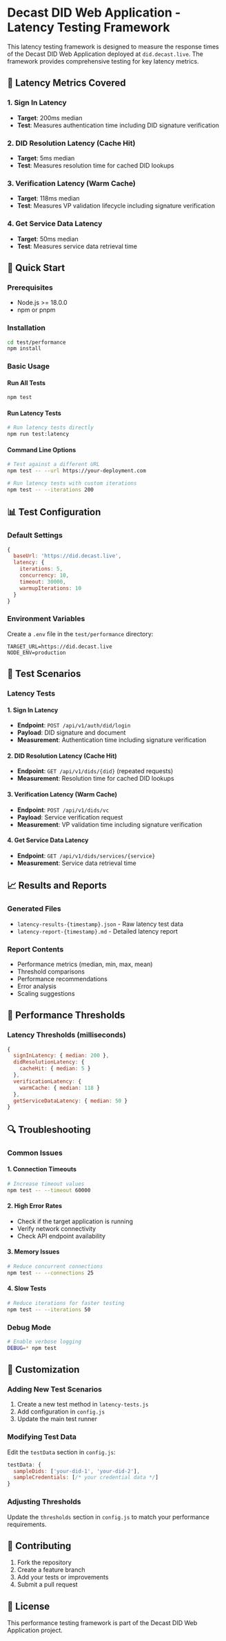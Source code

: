 # Decast DID Web Application - Latency Testing Framework

This latency testing framework is designed to measure the response times of the Decast DID Web Application deployed at `did.decast.live`. The framework provides comprehensive testing for key latency metrics.

## 🎯 Latency Metrics Covered

### 1. Sign In Latency
- **Target**: 200ms median
- **Test**: Measures authentication time including DID signature verification

### 2. DID Resolution Latency (Cache Hit)
- **Target**: 5ms median
- **Test**: Measures resolution time for cached DID lookups

### 3. Verification Latency (Warm Cache)
- **Target**: 118ms median
- **Test**: Measures VP validation lifecycle including signature verification

### 4. Get Service Data Latency
- **Target**: 50ms median
- **Test**: Measures service data retrieval time

## 🚀 Quick Start

### Prerequisites
- Node.js >= 18.0.0
- npm or pnpm

### Installation
```bash
cd test/performance
npm install
```

### Basic Usage

#### Run All Tests
```bash
npm test
```

#### Run Latency Tests
```bash
# Run latency tests directly
npm run test:latency
```

#### Command Line Options
```bash
# Test against a different URL
npm test -- --url https://your-deployment.com

# Run latency tests with custom iterations
npm test -- --iterations 200
```

## 📊 Test Configuration

### Default Settings
```javascript
{
  baseUrl: 'https://did.decast.live',
  latency: {
    iterations: 5,
    concurrency: 10,
    timeout: 30000,
    warmupIterations: 10
  }
}
```

### Environment Variables
Create a `.env` file in the `test/performance` directory:
```env
TARGET_URL=https://did.decast.live
NODE_ENV=production
```

## 🔧 Test Scenarios

### Latency Tests

#### 1. Sign In Latency
- **Endpoint**: `POST /api/v1/auth/did/login`
- **Payload**: DID signature and document
- **Measurement**: Authentication time including signature verification

#### 2. DID Resolution Latency (Cache Hit)
- **Endpoint**: `GET /api/v1/dids/{did}` (repeated requests)
- **Measurement**: Resolution time for cached DID lookups

#### 3. Verification Latency (Warm Cache)
- **Endpoint**: `POST /api/v1/dids/vc`
- **Payload**: Service verification request
- **Measurement**: VP validation time including signature verification

#### 4. Get Service Data Latency
- **Endpoint**: `GET /api/v1/dids/services/{service}`
- **Measurement**: Service data retrieval time

## 📈 Results and Reports

### Generated Files
- `latency-results-{timestamp}.json` - Raw latency test data
- `latency-report-{timestamp}.md` - Detailed latency report

### Report Contents
- Performance metrics (median, min, max, mean)
- Threshold comparisons
- Performance recommendations
- Error analysis
- Scaling suggestions

## 🎯 Performance Thresholds

### Latency Thresholds (milliseconds)
```javascript
{
  signInLatency: { median: 200 },
  didResolutionLatency: {
    cacheHit: { median: 5 }
  },
  verificationLatency: {
    warmCache: { median: 118 }
  },
  getServiceDataLatency: { median: 50 }
}
```

## 🔍 Troubleshooting

### Common Issues

#### 1. Connection Timeouts
```bash
# Increase timeout values
npm test -- --timeout 60000
```

#### 2. High Error Rates
- Check if the target application is running
- Verify network connectivity
- Check API endpoint availability

#### 3. Memory Issues
```bash
# Reduce concurrent connections
npm test -- --connections 25
```

#### 4. Slow Tests
```bash
# Reduce iterations for faster testing
npm test -- --iterations 50
```

### Debug Mode
```bash
# Enable verbose logging
DEBUG=* npm test
```

## 📝 Customization

### Adding New Test Scenarios
1. Create a new test method in `latency-tests.js`
2. Add configuration in `config.js`
3. Update the main test runner

### Modifying Test Data
Edit the `testData` section in `config.js`:
```javascript
testData: {
  sampleDids: ['your-did-1', 'your-did-2'],
  sampleCredentials: [/* your credential data */]
}
```

### Adjusting Thresholds
Update the `thresholds` section in `config.js` to match your performance requirements.

## 🤝 Contributing

1. Fork the repository
2. Create a feature branch
3. Add your tests or improvements
4. Submit a pull request

## 📄 License

This performance testing framework is part of the Decast DID Web Application project.

